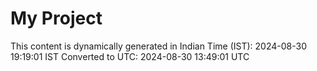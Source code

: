 # My Project

This content is dynamically generated in Indian Time (IST): 2024-08-30 19:19:01 IST
Converted to UTC: 2024-08-30 13:49:01 UTC
